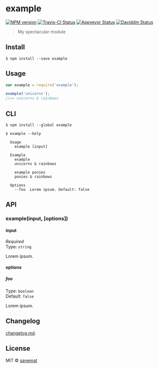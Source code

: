 # example

[![NPM version][npm-image]][npm-url] [![Travis-CI Status][travis-image]][travis-url] [![Appveyor Status][appveyor-image]][appveyor-url] [![Daviddm Status][daviddm-image]][daviddm-url]

> My spectacular module


## Install

```
$ npm install --save example
```


## Usage

```js
var example = require('example');

example('unicorns');
//=> unicorns & rainbows
```



## CLI

```
$ npm install --global example
```
```
$ example --help

  Usage
    example [input]

  Example
    example
    unicorns & rainbows

    example ponies
    ponies & rainbows

  Options
    --foo  Lorem ipsum. Default: false
```



## API

### example(input, [options])

#### input

*Required*  
Type: `string`

Lorem ipsum.

#### options

##### foo

Type: `boolean`  
Default: `false`

Lorem ipsum.


## Changelog

[changelog.md](./changelog.md).


## License

MIT © [sanemat](http://example.com)


[travis-url]: https://travis-ci.org/sanemat/example
[travis-image]: https://img.shields.io/travis/sanemat/example/master.svg?style=flat-square&label=build%20%28linux%29
[appveyor-url]: https://ci.appveyor.com/project/sanemat/example/branch/master
[appveyor-image]: https://img.shields.io/appveyor/ci/sanemat/example/master.svg?style=flat-square&label=build%20%28windows%29
[npm-url]: https://npmjs.org/package/example
[npm-image]: https://img.shields.io/npm/v/example.svg?style=flat-square
[daviddm-url]: https://david-dm.org/sanemat/example
[daviddm-image]: https://img.shields.io/david/sanemat/example.svg?style=flat-square
